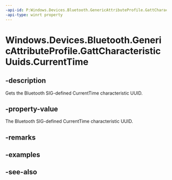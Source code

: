```yaml
---
-api-id: P:Windows.Devices.Bluetooth.GenericAttributeProfile.GattCharacteristicUuids.CurrentTime
-api-type: winrt property
---
```


<!-- Property syntax
public System.Guid CurrentTime { get; }
-->

# Windows.Devices.Bluetooth.GenericAttributeProfile.GattCharacteristicUuids.CurrentTime

## -description
Gets the Bluetooth SIG-defined CurrentTime characteristic UUID.

## -property-value
The Bluetooth SIG-defined CurrentTime characteristic UUID.

## -remarks

## -examples

## -see-also
